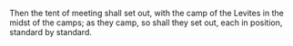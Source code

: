 Then the tent of meeting shall set out, with the camp of the Levites in the midst of the camps; as they camp, so shall they set out, each in position, standard by standard.
